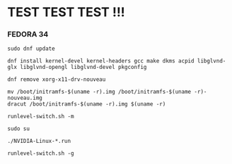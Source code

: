 
# TEST TEST TEST !!!


### FEDORA 34

```
sudo dnf update
```

```
dnf install kernel-devel kernel-headers gcc make dkms acpid libglvnd-glx libglvnd-opengl libglvnd-devel pkgconfig
```
```
dnf remove xorg-x11-drv-nouveau
```
```
mv /boot/initramfs-$(uname -r).img /boot/initramfs-$(uname -r)-nouveau.img
dracut /boot/initramfs-$(uname -r).img $(uname -r)
```
```
runlevel-switch.sh -m
```
```
sudo su
```

```
./NVIDIA-Linux-*.run
```
```
runlevel-switch.sh -g
```








